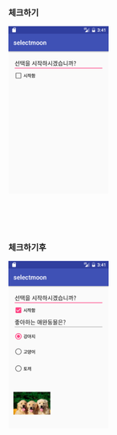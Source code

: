 <H3>체크하기</H3>
<img src='https://github.com/ccc3132/android_20161118-homework/blob/master/app/src/main/java/com/example/ss/selectmoon/Camera/%EC%B2%B4%ED%81%AC%ED%95%98%EA%B8%B0%EC%A0%84.png?raw=true
'  width =200>
<br><bR><br><br><BR>
<H3>체크하기후</H3>
<img src='https://github.com/ccc3132/android_20161118-homework/blob/master/app/src/main/java/com/example/ss/selectmoon/Camera/Screenshot_1480045277.png?raw=true
'  width =200>
<br><bR><br><br><BR>
